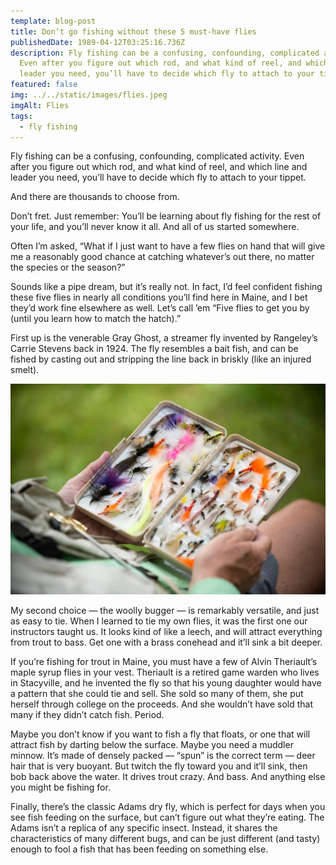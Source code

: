 ```yaml
---
template: blog-post
title: Don’t go fishing without these 5 must-have flies
publishedDate: 1989-04-12T03:25:16.736Z
description: Fly fishing can be a confusing, confounding, complicated activity.
  Even after you figure out which rod, and what kind of reel, and which line and
  leader you need, you’ll have to decide which fly to attach to your tippet.
featured: false
img: ../../static/images/flies.jpeg
imgAlt: Flies
tags:
  - fly fishing
---
```

Fly fishing can be a confusing, confounding, complicated activity. Even after you figure out which rod, and what kind of reel, and which line and leader you need, you’ll have to decide which fly to attach to your tippet.

And there are thousands to choose from.

Don’t fret. Just remember: You’ll be learning about fly fishing for the rest of your life, and you’ll never know it all. And all of us started somewhere.

Often I’m asked, “What if I just want to have a few flies on hand that will give me a reasonably good chance at catching whatever’s out there, no matter the species or the season?”

Sounds like a pipe dream, but it’s really not. In fact, I’d feel confident fishing these five flies in nearly all conditions you’ll find here in Maine, and I bet they’d work fine elsewhere as well. Let’s call ’em “Five flies to get you by (until you learn how to match the hatch).”

First up is the venerable Gray Ghost, a streamer fly invented by Rangeley’s Carrie Stevens back in 1924. The fly resembles a bait fish, and can be fished by casting out and stripping the line back in briskly (like an injured smelt).

![Flies](../../static/images/flies.jpeg)

My second choice — the woolly bugger — is remarkably versatile, and just as easy to tie. When I learned to tie my own flies, it was the first one our instructors taught us. It looks kind of like a leech, and will attract everything from trout to bass. Get one with a brass conehead and it’ll sink a bit deeper.

If you’re fishing for trout in Maine, you must have a few of Alvin Theriault’s maple syrup flies in your vest. Theriault is a retired game warden who lives in Stacyville, and he invented the fly so that his young daughter would have a pattern that she could tie and sell. She sold so many of them, she put herself through college on the proceeds. And she wouldn’t have sold that many if they didn’t catch fish. Period.

Maybe you don’t know if you want to fish a fly that floats, or one that will attract fish by darting below the surface. Maybe you need a muddler minnow. It’s made of densely packed — “spun” is the correct term — deer hair that is very buoyant. But twitch the fly toward you and it’ll sink, then bob back above the water. It drives trout crazy. And bass. And anything else you might be fishing for.

Finally, there’s the classic Adams dry fly, which is perfect for days when you see fish feeding on the surface, but can’t figure out what they’re eating. The Adams isn’t a replica of any specific insect. Instead, it shares the characteristics of many different bugs, and can be just different (and tasty) enough to fool a fish that has been feeding on something else.